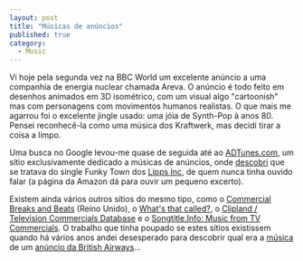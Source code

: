 ```yaml
---
layout: post
title: "Músicas de anúncios"
published: true
category:
  - Music
---
```

<p>Vi hoje pela segunda vez na BBC World um excelente anúncio a uma companhia de energia nuclear chamada Areva. O anúncio é todo feito em desenhos animados em 3D isométrico, com um visual algo &quot;cartoonish&quot; mas com personagens com movimentos humanos realistas. O que mais me agarrou foi o excelente jingle usado: uma jóia de Synth-Pop à anos 80. Pensei reconhecê-la como uma música dos Kraftwerk, mas decidi tirar a coisa a limpo.
</p>

<p>
Uma busca no Google levou-me quase de seguida até ao <a href="http://adtunes.com/">ADTunes.com</a>, um sítio exclusivamente dedicado a músicas de anúncios, onde <a href="http://adtunes.com/forums/index.php?showtopic=2402">descobri</a> que se tratava do single Funky Town dos <a href="http://www.amazon.com/exec/obidos/ASIN/B00008O2ZW/103-2422585-2686268">Lipps Inc</a>, de quem nunca tinha ouvido falar (a página da Amazon dá para ouvir um pequeno excerto).
</p>

<p>
Existem ainda vários outros sítios do mesmo tipo, como o <a href="http://www.commercialbreaksandbeats.co.uk/index.asp">Commercial Breaks and Beats</a> (Reino Unido), o <a href="http://www.whatsthatcalled.com/">What's that called?</a>, o <a href="http://www.clipland.net/index_tvc.shtml">Clipland / Television Commercials Database</a> e o <a href="http://www.songtitle.info/">Songtitle.Info: Music from TV Commercials</a>. O trabalho que tinha poupado se estes sítios existissem quando há vários anos andei desesperado para descobrir qual era a <a href="http://www.guardian.co.uk/arts/critic/review/0,1169,852208,00.html">música</a> de um <a href="http://www.commercialbreaksandbeats.co.uk/det.asp?RecordingID=1047">anúncio da British Airways</a>...</p>

